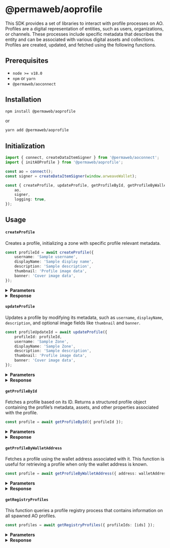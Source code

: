 # @permaweb/aoprofile

This SDK provides a set of libraries to interact with profile processes on AO. Profiles are a digital representation of entities, such as users, organizations, or channels. These processes include specific metadata that describes the entity and can be associated with various digital assets and collections. Profiles are created, updated, and fetched using the following functions.

## Prerequisites

- `node >= v18.0`
- `npm` or `yarn`
- `@permaweb/aoconnect`

## Installation

```bash
npm install @permaweb/aoprofile
```

or

```bash
yarn add @permaweb/aoprofile
```

## Initialization

```typescript
import { connect, createDataItemSigner } from '@permaweb/aoconnect';
import { initAOProfile } from '@permaweb/aoprofile';

const ao = connect();
const signer = createDataItemSigner(window.arweaveWallet);

const { createProfile, updateProfile, getProfileById, getProfileByWalletAddress, getRegistryProfiles } = init({
	ao,
	signer,
	logging: true,
});
```

## Usage

#### `createProfile`

Creates a profile, initializing a zone with specific profile relevant metadata.

```typescript
const profileId = await createProfile({
	username: 'Sample username',
	displayName: 'Sample display name',
	description: 'Sample description',
	thumbnail: 'Profile image data',
	banner: 'Cover image data',
});
```

<details>
  <summary><strong>Parameters</strong></summary>

- `args`: Object containing profile details, including `username`, `displayName`, `description`, `thumbnail`, and `banner`

</details>

<details>
  <summary><strong>Response</strong></summary>

```typescript
string | null; // Profile ID or null if creation fails
```

</details>

#### `updateProfile`

Updates a profile by modifying its metadata, such as `username`, `displayName`, `description`, and optional image fields like `thumbnail` and `banner`.

```typescript
const profileUpdateId = await updateProfile({
	profileId: profileId,
	username: 'Sample Zone',
	displayName: 'Sample Zone',
	description: 'Sample description',
	thumbnail: 'Profile image data',
	banner: 'Cover image data',
});
```

<details>
  <summary><strong>Parameters</strong></summary>

- `args`: The correspending Profile ID, as well as the details to update, structured similarly to `createProfile`

</details>

<details>
  <summary><strong>Response</strong></summary>

```typescript
string | null; // Profile update ID or null if update fails
```

</details>

#### `getProfileById`

Fetches a profile based on its ID. Returns a structured profile object containing the profile’s metadata, assets, and other properties associated with the profile.

```typescript
const profile = await getProfileById({ profileId });
```

<details>
  <summary><strong>Parameters</strong></summary>

- `args`: Object containing the ID to fetch specified by `profileId`

</details>

<details>
  <summary><strong>Response</strong></summary>

```typescript
{
  id: "ProfileProcessId",
  walletAddress: "WalletAddress",
	displayName: "Sample display name",
  username: "Sample username",
  description: "Sample description",
  thumbnail: "ThumbnailTxId",
  banner: "BannerTxId",
  assets: [
    "AssetProcessId1",
    "AssetProcessId2",
    "AssetProcessId3",
  ]
}
```

</details>

#### `getProfileByWalletAddress`

Fetches a profile using the wallet address associated with it. This function is useful for retrieving a profile when only the wallet address is known.

```typescript
const profile = await getProfileByWalletAddress({ address: walletAddress });
```

<details>
  <summary><strong>Parameters</strong></summary>

- `args`: Object containing the wallet address to fetch specified by `address`

</details>

<details>
  <summary><strong>Response</strong></summary>

```typescript
{
  id: "ProfileProcessId",
  walletAddress: "WalletAddress",
	displayName: "Sample display name",
  username: "Sample username",
  description: "Sample description",
  thumbnail: "ThumbnailTxId",
  banner: "BannerTxId",
  assets: [
    "AssetProcessId1",
    "AssetProcessId2",
    "AssetProcessId3",
  ]
}
```

</details>

#### `getRegistryProfiles`

This function queries a profile registry process that contains information on all spawned AO profiles.

```typescript
const profiles = await getRegistryProfiles({ profileIds: [ids] });
```

<details>
  <summary><strong>Parameters</strong></summary>

- `args`: Object containing the ids to fetch specified by `profileIds`

</details>

<details>
  <summary><strong>Response</strong></summary>

```typescript
[
  {
    id: 'ProfileProcessId',
    username: 'Sample username',
    thumbnail: 'ThumbnailTxId',
    description: 'Sample description',
    lastUpdate: '1736293783295'
  }
]
```

</details>
